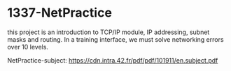 # 1337-NetPractice

this project is an introduction to TCP/IP module, IP addressing, subnet masks and routing. In a training interface, we must solve networking errors over 10 levels. 

NetPractice-subject: 
https://cdn.intra.42.fr/pdf/pdf/101911/en.subject.pdf
